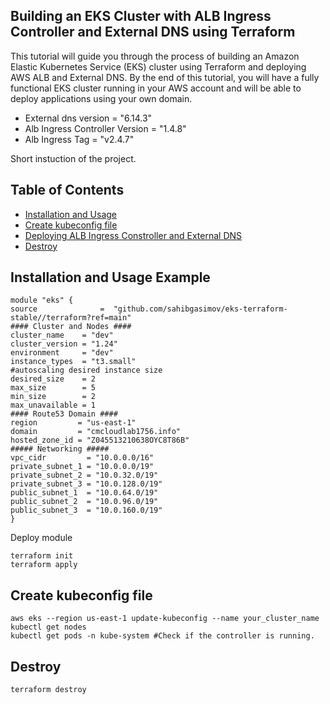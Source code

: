 ## Building an EKS Cluster with ALB Ingress Controller and External DNS using Terraform

This tutorial will guide you through the process of building an Amazon Elastic Kubernetes Service (EKS) cluster using Terraform and deploying AWS ALB and External DNS. By the end of this tutorial, you will have a fully functional EKS cluster running in your AWS account and will be able to deploy applications using your own domain.

- External dns version = "6.14.3"
- Alb Ingress Controller Version = "1.4.8"
- Alb Ingress Tag = "v2.4.7"

Short instuction of the project.

## Table of Contents

- [Installation and Usage](#installation)
- [Create kubeconfig file](#documentation)
- [Deploying ALB Ingress Constroller and External DNS](#contributing)
- [Destroy](#destroy)

## Installation and Usage Example 
```
module "eks" {
source              =  "github.com/sahibgasimov/eks-terraform-stable//terraform?ref=main"
#### Cluster and Nodes ####
cluster_name    = "dev"
cluster_version = "1.24"
environment     = "dev"
instance_types  = "t3.small"
#autoscaling desired instance size 
desired_size    = 2
max_size        = 5
min_size        = 2
max_unavailable = 1
#### Route53 Domain ####
region         = "us-east-1"
domain         = "cmcloudlab1756.info"
hosted_zone_id = "Z045513210638OYC8T86B"
##### Networking #####
vpc_cidr         = "10.0.0.0/16"
private_subnet_1 = "10.0.0.0/19"
private_subnet_2 = "10.0.32.0/19"
private_subnet_3 = "10.0.128.0/19"
public_subnet_1  = "10.0.64.0/19"
public_subnet_2  = "10.0.96.0/19"
public_subnet_3  = "10.0.160.0/19"
}
```
Deploy module 
```
terraform init 
terraform apply
```

## Create kubeconfig file

```
aws eks --region us-east-1 update-kubeconfig --name your_cluster_name
kubectl get nodes
kubectl get pods -n kube-system #Check if the controller is running.
```

## Destroy

```
terraform destroy
```

